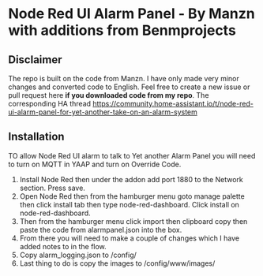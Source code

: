 # Node Red UI Alarm Panel - By Manzn with additions from Benmprojects

## Disclaimer
The repo is built on the code from Manzn. I have only made very minor changes and converted code to English.
Feel free to create a new issue or pull request here **if you downloaded code from my repo**.
The corresponding HA thread https://community.home-assistant.io/t/node-red-ui-alarm-panel-for-yet-another-take-on-an-alarm-system

## Installation
TO allow Node Red UI alarm to talk to Yet another Alarm Panel you will need to turn on MQTT in YAAP and turn on Override Code.

1.  Install Node Red then under the addon add port 1880 to the Network section. Press save.
2.  Open Node Red then from the hamburger menu goto manage palette then click install tab then type node-red-dashboard.
    Click install on node-red-dashboard.
3.  Then from the hamburger menu click import then clipboard copy then paste the code from alarmpanel.json into the box.
4.  From there you will need to make a couple of changes which I have added notes to in the flow.
5.  Copy alarm_logging.json to /config/
6.  Last thing to do is copy the images to /config/www/images/
